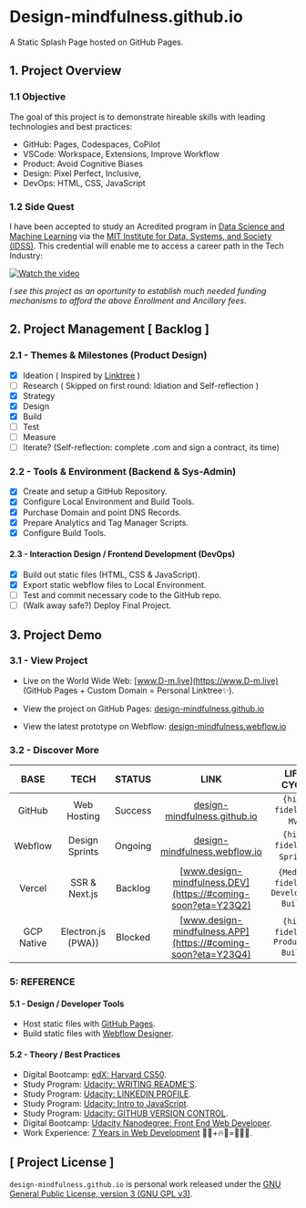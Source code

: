 # Design-mindfulness.github.io

A Static Splash Page hosted on GitHub Pages.

<!-- <img src="https://img.shields.io/badge/build-passing-brightgreen" alt="Build Passing"> <img src="https://img.shields.io/badge/test-passing-brightgreen" alt="Test Passing"> <img src="https://img.shields.io/badge/node-14.15.5-brightgreen" alt="HTML, CSS & JavaScript"> <img src="https://img.shields.io/badge/webpack-4.46.0-blue" alt="Webpack V4.46.0"> -->

## 1. Project Overview

### 1.1 Objective

The goal of this project is to demonstrate hireable skills with leading technologies and best practices:

- GitHub: Pages, Codespaces, CoPilot
- VSCode: Workspace, Extensions, Improve Workflow
- Product: Avoid Cognitive Biases
- Design: Pixel Perfect, Inclusive,
- DevOps: HTML, CSS, JavaScript

### 1.2 Side Quest

I have been accepted to study an Acredited program in [Data Science and Machine Learning](https://www.mygreatlearning.com/mit-data-science-and-machine-learning-program?user_cookie_uuid=0d485c68-b571-46b1-a3d3-b865ab3ab7af) via the [MIT Institute for Data, Systems, and Society (IDSS)](https://idss.mit.edu/). This credential will enable me to access a career path in the Tech Industry:

[![Watch the video](https://d1vwxdpzbgdqj.cloudfront.net/assets/mit-dsml/certificate-17c52a003472c4ada8ad2db72f4d162ee3146b1e83a14d68716785fb500f03bc.png)](https://youtu.be/vt5fpE0bzSY)

*I see this project as an oportunity to establish much needed funding mechanisms to afford the above Enrollment and Ancillary fees.*

## 2. Project Management [ Backlog ]

### 2.1 - Themes & Milestones (Product Design)

* [x] Ideation ( Inspired by [Linktree](https://linktr.ee/) )
* [ ] Research ( Skipped on first round: Idiation and Self-reflection )
* [x] Strategy
* [X] Design
* [X] Build
* [ ] Test
* [ ] Measure
* [ ] Iterate? (Self-reflection: complete .com and sign a contract, its time)

### 2.2 - Tools & Environment (Backend & Sys-Admin)

* [X] Create and setup a GitHub Repository.
* [X] Configure Local Environment and Build Tools.
* [X] Purchase Domain and point DNS Records.
* [X] Prepare Analytics and Tag Manager Scripts.
* [X] Configure Build Tools.

#### 2.3 - Interaction Design / Frontend Development (DevOps)

* [X] Build out static files (HTML, CSS & JavaScript).
* [X] Export static webflow files to Local Environment.
* [ ] Test and commit necessary code to the GitHub repo.
* [ ] (Walk away safe?) Deploy Final Project.

## 3. Project Demo

### 3.1 - View Project

- Live on the World Wide Web:
[www.D-m.live](https://www.D-m.live) (GitHub Pages + Custom Domain = Personal Linktree✨).

- View the project on GitHub Pages:
[design-mindfulness.github.io](https://design-mindfulness.github.io)

- View the latest prototype on Webflow:
[design-mindfulness.webflow.io](https://design-mindfulness.weblow.io)

### 3.2 - Discover More

BASE | TECH | STATUS | LINK | LIFE-CYCLE
:--: | :--: | :----: | :--: | :--------:
GitHub | Web Hosting | Success | [design-mindfulness.github.io](https://design-mindfulness.github.io) | `{high-fidelity}`; `MVP`.
Webflow | Design Sprints | Ongoing | [design-mindfulness.webflow.io](https://design-mindfulness.weblow.io) | `{high-fidelity}`; `Sprints`.
Vercel | SSR & Next.js | Backlog | [www.design-mindfulness.DEV](https://#coming-soon?eta=Y23Q2) | `{Medium-fidelity}`; `Development Builds`.
GCP Native | Electron.js (PWA)) | Blocked | [www.design-mindfulness.APP](https://#coming-soon?eta=Y23Q4) | `{high-fidelity}`;  `Production Builds`.

<!-- 
Handy | Laptop
:-: | :-:
<video src='video1.mov' width=144/> | <video src='video2.mp4' width=288/>

type | *A* | *B*
:---: | :---: | :---:
abc |![img](assets/some-image-n1.png){width=200px}|![img](assets/some-image-n2.png){width=200px}
def |![img](assets/some-image-n3.png){width=200px}|![img](assets/some-image-n4.png){width=200px}

|`          Handy           `|`          Laptop          `|
|----|---------|
|<video src='video1.mov' width=144/>|<video src='video2.mp4' width=288/>|

[![Demo CountPages alpha](https://share.gifyoutube.com/KzB6Gb.gif)](https://www.youtube.com/watch?v=ek1j272iAmc) -->

### 5: REFERENCE

#### 5.1 - Design / Developer Tools

- Host static files with [GitHub Pages](https://docs.github.com/en/pages).
- Build static files with [Webflow Designer](https://webflow.com/designer).

#### 5.2 - Theory / Best Practices

- Digital Bootcamp: [edX: Harvard CS50](https://).
- Study Program: [Udacity: WRITING README'S](https://).
- Study Program: [Udacity: LINKEDIN PROFILE](https://).
- Study Program: [Udacity: Intro to JavaScript](https://).
- Study Program: [Udacity: GITHUB VERSION CONTROL](https://).
- Digital Bootcamp: [Udacity Nanodegree: Front End Web Developer](https://).
- Work Experience: [7 Years in Web Development](https://Founddesigns.de) 🎢🎡+🔥🧯=🧶🎨✨.

## [ Project License ]

`design-mindfulness.github.io` is personal work released under the [GNU General Public License, version 3 (GNU GPL v3)](https://www.gnu.org/licenses/gpl-3.0.html).
